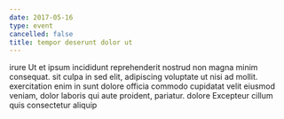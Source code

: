 ```yaml
---
date: 2017-05-16
type: event
cancelled: false
title: tempor deserunt dolor ut
---
```

irure Ut et ipsum incididunt reprehenderit nostrud non magna minim consequat. sit culpa in sed elit, adipiscing voluptate ut nisi ad mollit. exercitation enim in sunt dolore officia commodo cupidatat velit eiusmod veniam, dolor laboris qui aute proident, pariatur. dolore Excepteur cillum quis consectetur aliquip